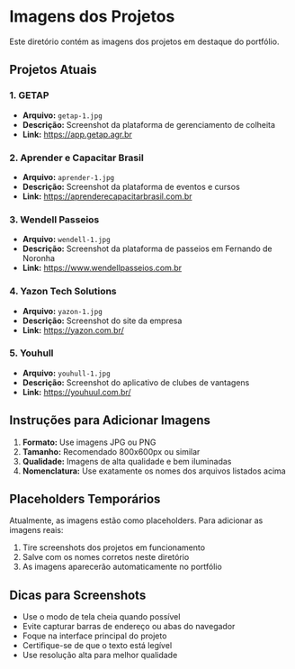 # Imagens dos Projetos

Este diretório contém as imagens dos projetos em destaque do portfólio.

## Projetos Atuais

### 1. GETAP
- **Arquivo:** `getap-1.jpg`
- **Descrição:** Screenshot da plataforma de gerenciamento de colheita
- **Link:** https://app.getap.agr.br

### 2. Aprender e Capacitar Brasil
- **Arquivo:** `aprender-1.jpg`
- **Descrição:** Screenshot da plataforma de eventos e cursos
- **Link:** https://aprenderecapacitarbrasil.com.br

### 3. Wendell Passeios
- **Arquivo:** `wendell-1.jpg`
- **Descrição:** Screenshot da plataforma de passeios em Fernando de Noronha
- **Link:** https://www.wendellpasseios.com.br

### 4. Yazon Tech Solutions
- **Arquivo:** `yazon-1.jpg`
- **Descrição:** Screenshot do site da empresa
- **Link:** https://yazon.com.br/

### 5. Youhull
- **Arquivo:** `youhull-1.jpg`
- **Descrição:** Screenshot do aplicativo de clubes de vantagens
- **Link:** https://youhuul.com.br/

## Instruções para Adicionar Imagens

1. **Formato:** Use imagens JPG ou PNG
2. **Tamanho:** Recomendado 800x600px ou similar
3. **Qualidade:** Imagens de alta qualidade e bem iluminadas
4. **Nomenclatura:** Use exatamente os nomes dos arquivos listados acima

## Placeholders Temporários

Atualmente, as imagens estão como placeholders. Para adicionar as imagens reais:

1. Tire screenshots dos projetos em funcionamento
2. Salve com os nomes corretos neste diretório
3. As imagens aparecerão automaticamente no portfólio

## Dicas para Screenshots

- Use o modo de tela cheia quando possível
- Evite capturar barras de endereço ou abas do navegador
- Foque na interface principal do projeto
- Certifique-se de que o texto está legível
- Use resolução alta para melhor qualidade